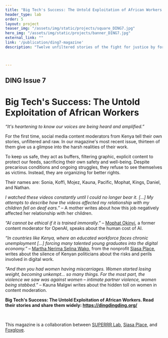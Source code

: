 ```yaml
---
title: "Big Tech's Success: The Untold Exploitation of African Workers. DING#7"
header_type: lab
order: 5
layout: project
teaser_img: "/assets/img/static/projects/square_DING7.jpg"
hero_img: "/assets/img/static/projects/banner_DING7.jpg"
external_link: ""
link: '/publication/ding7-magazine'
description: "Twelve unfiltered stories of the fight for justice by former content moderators; talking about the harsh conditions, labor organizing & the future."



---
```

<h2>DING Issue 7</h2>
<h1>Big Tech's Success: The Untold Exploitation of African Workers</h1>
<p><i>“It's heartening to know our voices are being heard and amplified.”</i></p>
<p> For the first time, social media content moderators from Kenya tell their own stories, unfiltered and raw. In our magazine's most recent issue, thirteen of them give us a glimpse into the harsh realities of their work.</p>

<p>To keep us safe, they act as buffers, filtering graphic, explicit content to protect our feeds, sacrificing their own safety and well-being. Despite precarious conditions and ongoing struggles, they refuse to see themselves as victims. Instead, they are organizing for better rights.</p>

<p>Their names are: Sonia, Koffi, Mojez, Kauna, Pacific, Mophat, Kings, Daniel, and Nathan.</p>

<p><i>I watched these videos constantly until I could no longer bear it. [...] My attempts to describe how the videos affected my relationship with my children fell on deaf ears.”</i> – A mother writes about how this job negatively affected her relationship with her children.</p>

<p><i>“AI cannot be ethical if it is trained immorally.”</i> –  <a href="https://www.linkedin.com/in/mophat-okinyi/">Mophat Okinyi</a>, a former content moderator for OpenAI, speaks about the human cost of AI.</p>

<p><i>“In countries like Kenya, where an educated workforce faces chronic unemployment [...] forcing many talented young graduates into the digital economy.”</i> –  <a href="https://www.linkedin.com/in/nerimawako/">Martha Nerima Selina Wako</a>, from the nonprofit <a href="https://siasaplace.com/">Siasa Place</a>, writes about the silence of Kenyan politicians about the risks and perils involved in digital work.</p>

<p><i>“And then you had women having miscarriages. Women started losing weight, becoming unkempt... so many things. For the most part, the violence we saw was against women – intimate partner violence, women being stabbed.”</i> – <a hreff= "https://www.linkedin.com/in/kauna-malgwi-104b5b86/">Kauna Malgwi</a> writes about the hidden toll on women in content moderation.</p>

<p><b>Big Tech's Success: The Untold Exploitation of African Workers. 
Read their stories and share them widely: <a href="https://dingdingding.org/">https://dingdingding.org/</a></b></p>
<br>
<p>This magazine is a collaboration between <a href= "https://superrr.net/">SUPERRR Lab</a>, <a href="https://siasaplace.com/">Siasa Place</a>, and <a href="https://www.foxglove.org.uk/">Foxglove</a>.</p>





